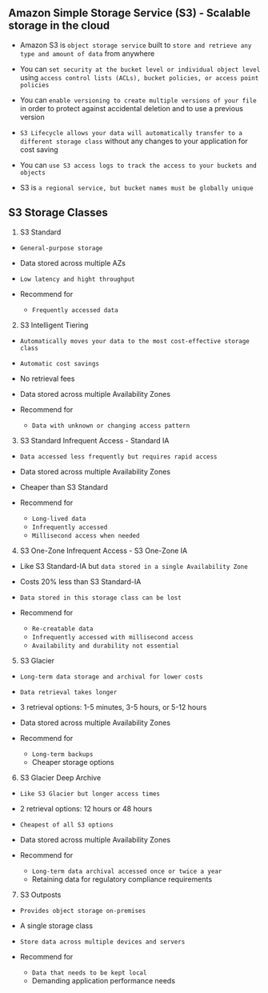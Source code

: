 ## Amazon Simple Storage Service (S3) - Scalable storage in the cloud

- Amazon S3 is `object storage service` built to `store and retrieve any type and amount of data` from anywhere

- You can `set security at the bucket level or individual object level` using `access control lists (ACLs), bucket policies, or access point policies`

- You can `enable versioning to create multiple versions of your file` in order to protect against accidental deletion and to use a previous version

- `S3 Lifecycle allows your data will automatically transfer to a different storage class` without any changes to your application for cost saving

- You can `use S3 access logs to track the access to your buckets and objects`

- S3 is `a regional service, but bucket names must be globally unique`

## S3 Storage Classes

1. S3 Standard

- `General-purpose storage`
- Data stored across multiple AZs
- `Low latency and hight throughput`
- Recommend for

  - `Frequently accessed data`

2. S3 Intelligent Tiering

- `Automatically moves your data to the most cost-effective storage class`
- `Automatic cost savings`
- No retrieval fees
- Data stored across multiple Availability Zones
- Recommend for

  - `Data with unknown or changing access pattern`

3. S3 Standard Infrequent Access - Standard IA

- `Data accessed less frequently but requires rapid access`
- Data stored across multiple Availability Zones
- Cheaper than S3 Standard
- Recommend for

  - `Long-lived data`
  - `Infrequently accessed`
  - `Millisecond access when needed`

4. S3 One-Zone Infrequent Access - S3 One-Zone IA

- Like S3 Standard-IA but `data stored in a single Availability Zone`
- Costs 20% less than S3 Standard-IA
- `Data stored in this storage class can be lost`
- Recommend for

  - `Re-creatable data`
  - `Infrequently accessed with millisecond access`
  - `Availability and durability not essential`

5. S3 Glacier

- `Long-term data storage and archival for lower costs`
- `Data retrieval takes longer`
- 3 retrieval options: 1-5 minutes, 3-5 hours, or 5-12 hours
- Data stored across multiple Availability Zones
- Recommend for

  - `Long-term backups`
  - Cheaper storage options

6. S3 Glacier Deep Archive

- `Like S3 Glacier but longer access times`
- 2 retrieval options: 12 hours or 48 hours
- `Cheapest of all S3 options`
- Data stored across multiple Availability Zones
- Recommend for

  - `Long-term data archival accessed once or twice a year`
  - Retaining data for regulatory compliance requirements

7. S3 Outposts

- `Provides object storage on-premises`
- A single storage class
- `Store data across multiple devices and servers`
- Recommend for

  - `Data that needs to be kept local`
  - Demanding application performance needs
